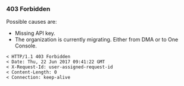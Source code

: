 ### __403 Forbidden__
Possible causes are:
- Missing API key.
- The organization is currently migrating. Either from DMA or to One Console.

```
< HTTP/1.1 403 Forbidden
< Date: Thu, 22 Jun 2017 09:41:22 GMT
< X-Request-Id: user-assigned-request-id
< Content-Length: 0
< Connection: keep-alive
```